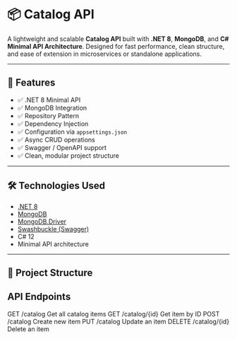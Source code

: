 # 📦 Catalog API

A lightweight and scalable **Catalog API** built with **.NET 8**, **MongoDB**, and **C# Minimal API Architecture**. Designed for fast performance, clean structure, and ease of extension in microservices or standalone applications.

---

## 🚀 Features

- ✅ .NET 8 Minimal API
- ✅ MongoDB Integration
- ✅ Repository Pattern
- ✅ Dependency Injection
- ✅ Configuration via `appsettings.json`
- ✅ Async CRUD operations
- ✅ Swagger / OpenAPI support
- ✅ Clean, modular project structure

---

## 🛠️ Technologies Used

- [.NET 8](https://dotnet.microsoft.com/en-us/)
- [MongoDB](https://www.mongodb.com/)
- [MongoDB.Driver](https://www.nuget.org/packages/MongoDB.Driver/)
- [Swashbuckle (Swagger)](https://www.nuget.org/packages/Swashbuckle.AspNetCore/)
- C# 12
- Minimal API architecture

---

## 📁 Project Structure

## API Endpoints
GET	/catalog	                Get all catalog items
GET	/catalog/{id}	            Get item by ID
POST	/catalog	              Create new item
PUT	/catalog	                Update an item
DELETE	/catalog/{id}	        Delete an item
